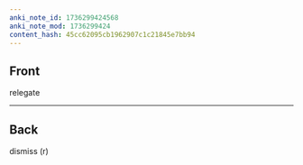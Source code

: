```yaml
---
anki_note_id: 1736299424568
anki_note_mod: 1736299424
content_hash: 45cc62095cb1962907c1c21845e7bb94
---
```


## Front

relegate

<hr/>

## Back

dismiss (r)